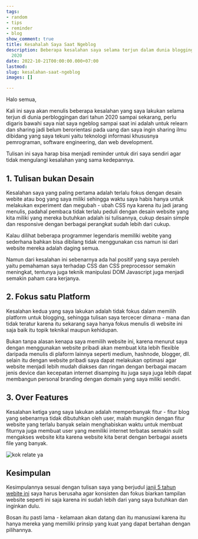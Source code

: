 ```yaml
---
tags:
- random
- tips
- reminder
- blog
show_comment: true
title: Kesahalah Saya Saat Ngeblog
description: Beberapa kesalahan saya selama terjun dalam dunia blogging dari tahun
  2020
date: 2022-10-21T00:00:00.000+07:00
lastmod: 
slug: kesalahan-saat-ngeblog
images: []

---
```

Halo semua,

Kali ini saya akan menulis beberapa kesalahan yang saya lakukan selama terjun di dunia perbloggingan dari tahun 2020 sampai sekarang, perlu digaris bawahi saya niat saya ngeblog sampai saat ini adalah untuk relearn dan sharing jadi belum berorientasi pada uang dan saya ingin sharing ilmu dibidang yang saya tekuni yaitu teknologi informasi khususnya pemrograman, software engineering, dan web development.

Tulisan ini saya harap bisa menjadi reminder untuk diri saya sendiri agar tidak mengulangi kesalahan yang sama kedepannya.

## 1. Tulisan bukan Desain

Kesalahan saya yang paling pertama adalah terlalu fokus dengan desain webite atau bog yang saya miliki sehingga waktu saya habis hanya untuk melakukan experiment dan megubah - ubah CSS nya karena itu jadi jarang menulis, padahal pembaca tidak terlalu peduli dengan desain website yang kita miliki yang mereka butuhkan adalah isi tulisannya, cukup desain simple dan responsive dengan berbagai perangkat sudah lebih dari cukup.

Kalau dilihat beberapa programmer legendaris memiliki webite yang sederhana bahkan bisa dibilang tidak menggunakan css namun isi dari website mereka adalah daging semua.

Namun dari kesalahan ini sebenarnya ada hal positif yang saya peroleh yaitu pemahaman saya terhadap CSS dan CSS preprocessor semakin meningkat, tentunya juga teknik manipulasi DOM Javascript juga menjadi semakin paham cara kerjanya.

## 2. Fokus satu Platform

Kesalahan kedua yang saya lakukan adalah tidak fokus dalam memilih platform untuk blogging, sehingga tulisan saya tercecer dimana - mana dan tidak teratur karena itu sekarang saya hanya fokus menulis di website ini saja baik itu topik teknikal maupun kehidupan.

Bukan tanpa alasan kenapa saya memilih website ini, karena menurut saya dengan menggunakan website pribadi akan membuat kita lebih flexible daripada menulis di plaform lainnya seperti medium, hashnode, blogger, dll. selain itu dengan website pribadi saya dapat melakukan optimasi agar website menjadi lebih mudah diakses dan ringan dengan berbagai macam jenis device dan kecepatan internet disamping itu juga saya juga lebih dapat membangun personal branding dengan domain yang saya miliki sendiri.

## 3. Over Features

Kesalahan ketiga yang saya lakukan adalah memperbanyak fitur - fitur blog yang sebenarnya tidak dibutuhkan oleh user, malah mungkin dengan fitur website yang terlalu banyak selain menghabiskan waktu untuk membuat fiturnya juga membuat user yang memiliki internet terbatas semakin sulit mengakses website kita karena website kita berat dengan berbagai assets file yang banyak.

![kok relate ya](/uploads/23-10-2022-meme-sarkas.jpeg "kok relate ya")

## Kesimpulan

Kesimpulannya sesuai dengan tulisan saya yang berjudul [janji 5 tahun webite ini](https://aliif.space/janji-5-tahun-website-ini/) saya harus berusaha agar konsisten dan fokus biarkan tampilan website seperti ini saja karena ini sudah lebih dari yang saya butuhkan dan inginkan dulu.

Bosan itu pasti lama - kelamaan akan datang dan itu manusiawi karena itu hanya mereka yang memiliki prinsip yang kuat yang dapat bertahan dengan pilihannya.